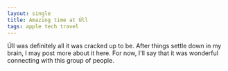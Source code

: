 ```yaml
---
layout: single
title: Amazing time at Úll
tags: apple tech travel
---
```

Úll was definitely all it was cracked up to be. After things settle down in my brain, I may post more about it here. For now, I'll say that it was wonderful connecting with this group of people.